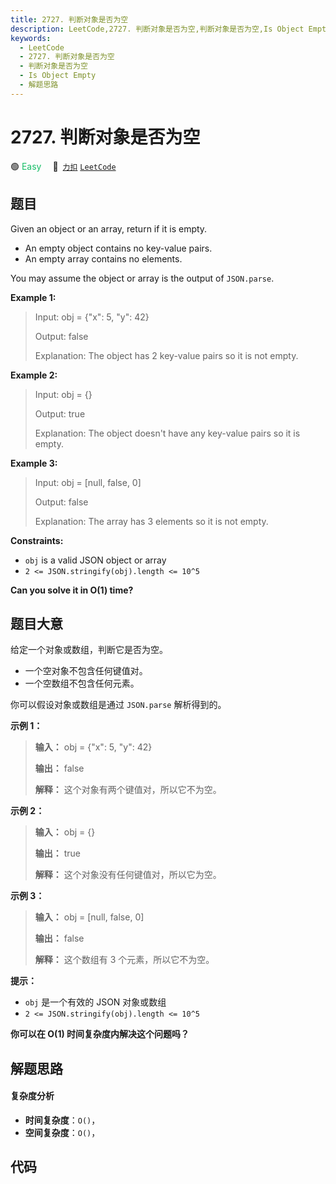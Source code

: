 ```yaml
---
title: 2727. 判断对象是否为空
description: LeetCode,2727. 判断对象是否为空,判断对象是否为空,Is Object Empty,解题思路
keywords:
  - LeetCode
  - 2727. 判断对象是否为空
  - 判断对象是否为空
  - Is Object Empty
  - 解题思路
---
```


# 2727. 判断对象是否为空

🟢 <font color=#15bd66>Easy</font>&emsp; 🔗&ensp;[`力扣`](https://leetcode.cn/problems/is-object-empty) [`LeetCode`](https://leetcode.com/problems/is-object-empty)

## 题目

Given an object or an array, return if it is empty.

  * An empty object contains no key-value pairs.
  * An empty array contains no elements.

You may assume the object or array is the output of `JSON.parse`.



**Example 1:**

> Input: obj = {"x": 5, "y": 42}
> 
> Output: false
> 
> Explanation: The object has 2 key-value pairs so it is not empty.

**Example 2:**

> Input: obj = {}
> 
> Output: true
> 
> Explanation: The object doesn't have any key-value pairs so it is empty.

**Example 3:**

> Input: obj = [null, false, 0]
> 
> Output: false
> 
> Explanation: The array has 3 elements so it is not empty.

**Constraints:**

  * `obj` is a valid JSON object or array
  * `2 <= JSON.stringify(obj).length <= 10^5`



**Can you solve it in O(1) time?**


## 题目大意

给定一个对象或数组，判断它是否为空。

  * 一个空对象不包含任何键值对。
  * 一个空数组不包含任何元素。

你可以假设对象或数组是通过 `JSON.parse` 解析得到的。



**示例 1：**

> 
> 
> 
> 
> 
> **输入：** obj = {"x": 5, "y": 42}
> 
> **输出：** false
> 
> **解释：** 这个对象有两个键值对，所以它不为空。
> 
> 

**示例 2：**

> 
> 
> 
> 
> 
> **输入：** obj = {}
> 
> **输出：** true
> 
> **解释：** 这个对象没有任何键值对，所以它为空。
> 
> 

**示例 3：**

> 
> 
> 
> 
> 
> **输入：** obj = [null, false, 0]
> 
> **输出：** false
> 
> **解释：** 这个数组有 3 个元素，所以它不为空。
> 
> 



**提示：**

  * `obj` 是一个有效的 JSON 对象或数组
  * `2 <= JSON.stringify(obj).length <= 10^5`



**你可以在 O(1) 时间复杂度内解决这个问题吗？**


## 解题思路

#### 复杂度分析

- **时间复杂度**：`O()`，
- **空间复杂度**：`O()`，

## 代码

```javascript

```